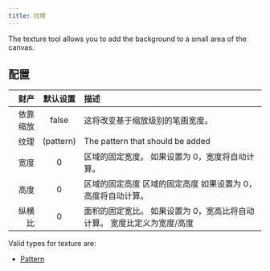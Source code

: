 ```yaml
---
title: 纹理
---
```


The texture tool allows you to add the background to a small area of the canvas.

## 配置

|   财产 |             默认设置             | 描述                                     |
| ---: | :--------------------------: | :------------------------------------- |
| 依靠缩放 |             false            | 这将改变基于缩放级别的笔画宽度。                       |
|   纹理 | (pattern) | The pattern that should be added       |
|   宽度 |               0              | 区域的固定宽度。 如果设置为 0，宽度将自动计算。              |
|   高度 |               0              | 区域的固定高度 区域的固定高度 如果设置为 0，高度将自动计算。       |
|  纵横比 |               0              | 面积的固定宽比。 如果设置为 0，宽高比将自动计算。 宽度比定义为宽度/高度 |

Valid types for texture are:

- [Pattern](../../background#pattern)
